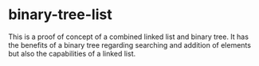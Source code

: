 # binary-tree-list
This is a proof of concept of a combined linked list and binary tree. It has the benefits of a binary tree regarding searching and addition of elements but also the capabilities of a linked list.
